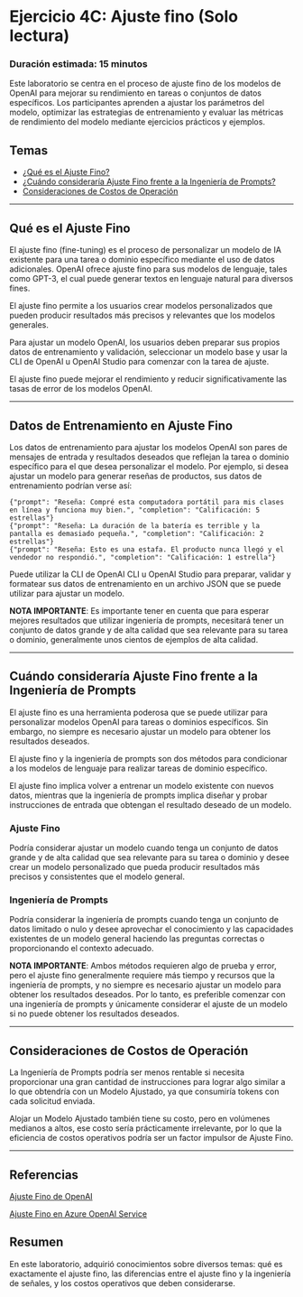 # Ejercicio 4C: Ajuste fino (Solo lectura)

### Duración estimada: 15 minutos

Este laboratorio se centra en el proceso de ajuste fino de los modelos de OpenAI para mejorar su rendimiento en tareas o conjuntos de datos específicos. Los participantes aprenden a ajustar los parámetros del modelo, optimizar las estrategias de entrenamiento y evaluar las métricas de rendimiento del modelo mediante ejercicios prácticos y ejemplos.

## Temas

  - [¿Qué es el Ajuste Fino?](#qué-es-el-ajuste-fino)
  - [¿Cuándo consideraría Ajuste Fino frente a la Ingeniería de Prompts?](#cuándo-consideraría-ajuste-fino-frente-a-la-ingeniería-de-prompts)
  - [Consideraciones de Costos de Operación](#consideraciones-de-costos-de-operación)

---
## Qué es el Ajuste Fino

El ajuste fino (fine-tuning) es el proceso de personalizar un modelo de IA existente para una tarea o dominio específico mediante el uso de datos adicionales. OpenAI ofrece ajuste fino para sus modelos de lenguaje, tales como GPT-3, el cual puede generar textos en lenguaje natural para diversos fines.

El ajuste fino permite a los usuarios crear modelos personalizados que pueden producir resultados más precisos y relevantes que los modelos generales.

Para ajustar un modelo OpenAI, los usuarios deben preparar sus propios datos de entrenamiento y validación, seleccionar un modelo base y usar la CLI de OpenAI u OpenAI Studio para comenzar con la tarea de ajuste.

El ajuste fino puede mejorar el rendimiento y reducir significativamente las tasas de error de los modelos OpenAI.

---
## Datos de Entrenamiento en Ajuste Fino

Los datos de entrenamiento para ajustar los modelos OpenAI son pares de mensajes de entrada y resultados deseados que reflejan la tarea o dominio específico para el que desea personalizar el modelo. Por ejemplo, si desea ajustar un modelo para generar reseñas de productos, sus datos de entrenamiento podrían verse así:

```
{"prompt": "Reseña: Compré esta computadora portátil para mis clases en línea y funciona muy bien.", "completion": "Calificación: 5 estrellas"}
{"prompt": "Reseña: La duración de la batería es terrible y la pantalla es demasiado pequeña.", "completion": "Calificación: 2 estrellas"}
{"prompt": "Reseña: Esto es una estafa. El producto nunca llegó y el vendedor no respondió.", "completion": "Calificación: 1 estrella"}
```

Puede utilizar la CLI de OpenAI CLI u OpenAI Studio para preparar, validar y formatear sus datos de entrenamiento en un archivo JSON que se puede utilizar para ajustar un modelo.

**NOTA IMPORTANTE**:
Es importante tener en cuenta que para esperar mejores resultados que utilizar ingeniería de prompts, necesitará tener un conjunto de datos grande y de alta calidad que sea relevante para su tarea o dominio, generalmente unos cientos de ejemplos de alta calidad.

---
## Cuándo consideraría Ajuste Fino frente a la Ingeniería de Prompts

El ajuste fino es una herramienta poderosa que se puede utilizar para personalizar modelos OpenAI para tareas o dominios específicos. Sin embargo, no siempre es necesario ajustar un modelo para obtener los resultados deseados.

El ajuste fino y la ingeniería de prompts son dos métodos para condicionar a los modelos de lenguaje para realizar tareas de dominio específico.

El ajuste fino implica volver a entrenar un modelo existente con nuevos datos, mientras que la ingeniería de prompts implica diseñar y probar instrucciones de entrada que obtengan el resultado deseado de un modelo.

### Ajuste Fino

Podría considerar ajustar un modelo cuando tenga un conjunto de datos grande y de alta calidad que sea relevante para su tarea o dominio y desee crear un modelo personalizado que pueda producir resultados más precisos y consistentes que el modelo general.

### Ingeniería de Prompts

Podría considerar la ingeniería de prompts cuando tenga un conjunto de datos limitado o nulo y desee aprovechar el conocimiento y las capacidades existentes de un modelo general haciendo las preguntas correctas o proporcionando el contexto adecuado.

**NOTA IMPORTANTE**: Ambos métodos requieren algo de prueba y error, pero el ajuste fino generalmente requiere más tiempo y recursos que la ingeniería de prompts, y no siempre es necesario ajustar un modelo para obtener los resultados deseados. Por lo tanto, es preferible comenzar con una ingeniería de prompts y únicamente considerar el ajuste de un modelo si no puede obtener los resultados deseados.

---

## Consideraciones de Costos de Operación

La Ingeniería de Prompts podría ser menos rentable si necesita proporcionar una gran cantidad de instrucciones para lograr algo similar a lo que obtendría con un Modelo Ajustado, ya que consumiría tokens con cada solicitud enviada.

Alojar un Modelo Ajustado también tiene su costo, pero en volúmenes medianos a altos, ese costo sería prácticamente irrelevante, por lo que la eficiencia de costos operativos podría ser un factor impulsor de Ajuste Fino.

---
## Referencias

[Ajuste Fino de OpenAI](https://platform.openai.com/docs/guides/fine-tuning)

[Ajuste Fino en Azure OpenAI Service](https://learn.microsoft.com/en-us/azure/cognitive-services/openai/how-to/fine-tuning?pivots=programming-language-studio)

## Resumen

En este laboratorio, adquirió conocimientos sobre diversos temas: qué es exactamente el ajuste fino, las diferencias entre el ajuste fino y la ingeniería de señales, y los costos operativos que deben considerarse.